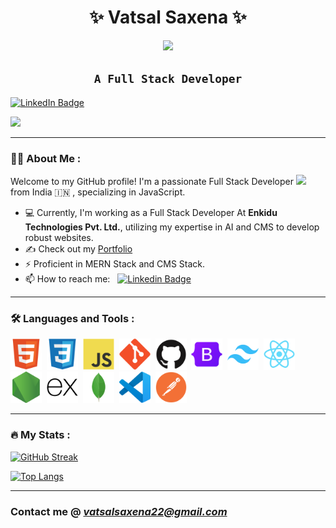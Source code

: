 <h1 align="center">✨ Vatsal Saxena ✨</h1>

<div id="header" align="center">
  <img src="https://i.giphy.com/media/v1.Y2lkPTc5MGI3NjExcG1vdDBwNjZqejdzeXF4djdicnpnbXFuejIzd2k4cng0cmU2eXE3MCZlcD12MV9pbnRlcm5hbF9naWZfYnlfaWQmY3Q9dHM/hqU2KkjW5bE2v2Z7Q2/giphy.gif" width="100"/>
</div>

<h2 align="center"><code>A Full Stack Developer</code></h2>

<div id="badges">
  <a href="www.linkedin.com/in/vatsalsaxena">
    <img src="https://img.shields.io/badge/LinkedIn-blue?style=for-the-badge&logo=linkedin&logoColor=white" alt="LinkedIn Badge"/>
  </a>
</div>

![](https://komarev.com/ghpvc/?username=vatsalsaxena22)

---

### :man_technologist: About Me :

Welcome to my GitHub profile! I'm a passionate Full Stack Developer <img src="https://media.giphy.com/media/WUlplcMpOCEmTGBtBW/giphy.gif" width="30"> from India :india:
, specializing in JavaScript. 

- 💻 Currently, I'm working as a Full Stack Developer At **Enkidu Technologies Pvt. Ltd.**, utilizing my expertise in AI and CMS to develop robust websites.
- ✍️ Check out my [Portfolio](https://vatsalsaxena22.github.io/myPortfolio/)
- ⚡ Proficient in MERN Stack and CMS Stack.
- 📫 How to reach me: &nbsp; [![Linkedin Badge](https://img.shields.io/badge/-Vatsal&nbsp;Saxena-blue?style=flat&logo=Linkedin&logoColor=white)](your-linkedIn-Url)

---

### :hammer_and_wrench: Languages and Tools :
<div>
 <img src="https://github.com/devicons/devicon/blob/master/icons/html5/html5-original.svg" title="HTML5" alt="HTML" width="50" height="50"/>&nbsp;
 <img src="https://github.com/devicons/devicon/blob/master/icons/css3/css3-original.svg"  title="CSS3" alt="CSS" width="50" height="50"/>&nbsp;
 <img src="https://github.com/devicons/devicon/blob/master/icons/javascript/javascript-original.svg" title="JavaScript" alt="JavaScript" width="50" height="50"/>&nbsp;
 <img src="https://github.com/devicons/devicon/blob/master/icons/git/git-original.svg" title="Git" alt="Git" width="50" height="50"/>&nbsp;
 <img src="https://github.com/devicons/devicon/blob/master/icons/github/github-original.svg" title="GitHub" alt="GitHub" width="50" height="50"/>&nbsp;
 <img src="https://github.com/devicons/devicon/blob/master/icons/bootstrap/bootstrap-original.svg" title="Bootstrap" alt="Bootstrap" width="50" height="50"/>&nbsp;
 <img src="https://github.com/devicons/devicon/blob/master/icons/tailwindcss/tailwindcss-original.svg" title="Tailwind" alt="Tailwind" width="50" height="50"/>&nbsp;
 <img src="https://github.com/devicons/devicon/blob/master/icons/react/react-original.svg" title="React" alt="React" width="50" height="50"/>&nbsp;
 <img src="https://github.com/devicons/devicon/blob/master/icons/nodejs/nodejs-original.svg" title="Node.js" alt="Node.js" width="50" height="50"/>&nbsp;
 <img src="https://github.com/devicons/devicon/blob/master/icons/express/express-original.svg" title="Express" alt="Express" width="50" height="50"/>&nbsp;
 <img src="https://github.com/devicons/devicon/blob/master/icons/mongodb/mongodb-original.svg" title="mongoDB"  alt="mongoDB" width="50" height="50"/>&nbsp;
 <img src="https://github.com/devicons/devicon/blob/master/icons/vscode/vscode-original.svg" title="VS code"  alt="VS code" width="50" height="50"/>&nbsp;
 <img src="https://github.com/devicons/devicon/blob/master/icons/postman/postman-original.svg" title="Postman"  alt="Postman" width="50" height="50"/>&nbsp;
</div>

---

### :fire: My Stats :
[![GitHub Streak](https://github-readme-streak-stats.herokuapp.com/?user=vatsalsaxena22&theme=dark&background=000000)](https://git.io/streak-stats)

[![Top Langs](https://github-readme-stats.vercel.app/api/top-langs/?username=vatsalsaxena22&layout=compact&theme=vision-friendly-dark)](https://github.com/anuraghazra/github-readme-stats)

---

### Contact me @ *vatsalsaxena22@gmail.com*





<!---
vatsalsaxena22/vatsalsaxena22 is a ✨ special ✨ repository because its `README.md` (this file) appears on your GitHub profile.
You can click the Preview link to take a look at your changes.
--->
